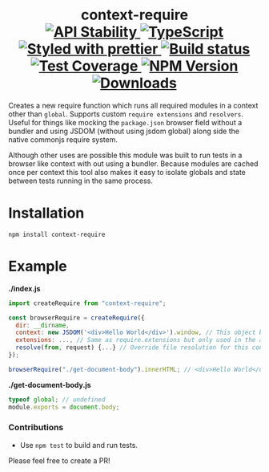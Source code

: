 <h1 align="center">
  <!-- Logo -->
  <br/>
  context-require
	<br/>

  <!-- Stability -->
  <a href="https://nodejs.org/api/documentation.html#documentation_stability_index">
    <img src="https://img.shields.io/badge/stability-stable-brightgreen.svg" alt="API Stability"/>
  </a>
  <!-- TypeScript -->
  <a href="http://typescriptlang.org">
    <img src="https://img.shields.io/badge/%3C%2F%3E-typescript-blue.svg" alt="TypeScript"/>
  </a>
  <!-- Prettier -->
  <a href="https://github.com/prettier/prettier">
    <img src="https://img.shields.io/badge/styled_with-prettier-ff69b4.svg" alt="Styled with prettier"/>
  </a>
  <!-- Travis build -->
  <a href="https://travis-ci.org/mlrawlings/context-require">
  <img src="https://img.shields.io/travis/mlrawlings/context-require.svg" alt="Build status"/>
  </a>
  <!-- Coveralls coverage -->
  <a href="https://coveralls.io/github/mlrawlings/context-require">
    <img src="https://img.shields.io/coveralls/mlrawlings/context-require.svg" alt="Test Coverage"/>
  </a>
  <!-- NPM version -->
  <a href="https://npmjs.org/package/context-require">
    <img src="https://img.shields.io/npm/v/context-require.svg" alt="NPM Version"/>
  </a>
  <!-- Downloads -->
  <a href="https://npmjs.org/package/context-require">
    <img src="https://img.shields.io/npm/dm/context-require.svg" alt="Downloads"/>
  </a>
</h1>

Creates a new require function which runs all required modules in a context other than `global`.
Supports custom `require extensions` and `resolvers`. Useful for things like mocking the `package.json`
browser field without a bundler and using JSDOM (without using jsdom global) along side the native
commonjs require system.

Although other uses are possible this module was built to run tests in a browser like context
with out using a bundler. Because modules are cached once per context this tool also makes it easy to
isolate globals and state between tests running in the same process.

# Installation

```console
npm install context-require
```

# Example

**./index.js**
```javascript
import createRequire from "context-require";

const browserRequire = createRequire({
  dir: __dirname,
  context: new JSDOM('<div>Hello World</div>').window, // This object becomes the context for any required files.
  extensions: ..., // Same as require.extensions but only used in the above context.
  resolve(from, request) {...} // Override file resolution for this context.
});

browserRequire("./get-document-body").innerHTML; // <div>Hello World</div>
```

**./get-document-body.js**
```js
typeof global; // undefined
module.exports = document.body;
```

### Contributions

* Use `npm test` to build and run tests.

Please feel free to create a PR!

